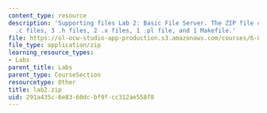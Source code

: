 ```yaml
---
content_type: resource
description: 'Supporting files Lab 2: Basic File Server. The ZIP file contains: 5
  .c files, 3 .h files, 2 .x files, 1 .pl file, and 1 Makefile.'
file: https://ol-ocw-studio-app-production.s3.amazonaws.com/courses/6-824-distributed-computer-systems-engineering-spring-2006/291a435c6e8360dcbf9fcc312ae558f8_lab2.zip
file_type: application/zip
learning_resource_types:
- Labs
parent_title: Labs
parent_type: CourseSection
resourcetype: Other
title: lab2.zip
uid: 291a435c-6e83-60dc-bf9f-cc312ae558f8
---
```

